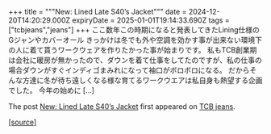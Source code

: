 +++
title = """New: Lined Late S40’s Jacket"""
date = 2024-12-20T14:20:29.000Z
expiryDate = 2025-01-01T19:14:33.690Z
tags = ["tcbjeans","jeans"]
+++
ここ数年この時期になると発表してきたLining仕様のGジャンやカバーオール きっかけは冬でも外や空調を効かす事が出来ない環境下の人に着て貰うワークウェアを作りたかった事が始まりです。 私もTCB創業期は会社に暖房が無かったので、ダウンを着て仕事をしてたのですが、私の仕事の場合ダウンがすぐインディゴまみれになって袖口がボロボロになる。 だからそんな方達に冬が待ち遠しくなる様な育てるワークウエアは私自身も熱望する企画でした。 今年の始めに \[…\]

The post [New: Lined Late S40’s Jacket](http://tcbjeans.com/2024/12/20/50474) first appeared on [TCB jeans](http://tcbjeans.com).

[[source]](http://tcbjeans.com/2024/12/20/50474)
